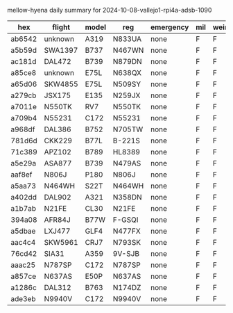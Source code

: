 mellow-hyena daily summary for 2024-10-08-vallejo1-rpi4a-adsb-1090

|hex|flight|model|reg|emergency|mil|weirdo|
|--|--|--|--|--|--|--|
|ab6542|unknown|A319|N833UA|none|F|F|
|a5b59d|SWA1397|B737|N467WN|none|F|F|
|ac181d|DAL472|B739|N879DN|none|F|F|
|a85ce8|unknown|E75L|N638QX|none|F|F|
|a65d06|SKW4855|E75L|N509SY|none|F|F|
|a279cb|JSX175|E135|N259JX|none|F|F|
|a7011e|N550TK|RV7|N550TK|none|F|F|
|a709b4|N55231|C172|N55231|none|F|F|
|a968df|DAL386|B752|N705TW|none|F|F|
|781d6d|CKK229|B77L|B-221S|none|F|F|
|71c389|APZ102|B789|HL8389|none|F|F|
|a5e29a|ASA877|B739|N479AS|none|F|F|
|aaf8ef|N806J|P180|N806J|none|F|F|
|a5aa73|N464WH|S22T|N464WH|none|F|F|
|a402dd|DAL902|A321|N358DN|none|F|F|
|a1b7ab|N21FE|CL30|N21FE|none|F|F|
|394a08|AFR84J|B77W|F-GSQI|none|F|F|
|a5dbae|LXJ477|GLF4|N477FX|none|F|F|
|aac4c4|SKW5961|CRJ7|N793SK|none|F|F|
|76cd42|SIA31|A359|9V-SJB|none|F|F|
|aaac25|N787SP|C172|N787SP|none|F|F|
|a857ce|N637AS|E50P|N637AS|none|F|F|
|a1286c|DAL312|B763|N174DZ|none|F|F|
|ade3eb|N9940V|C172|N9940V|none|F|F|
